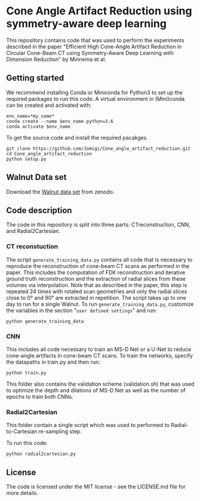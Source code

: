 # Cone Angle Artifact Reduction using symmetry-aware deep learning

This repository contains code that was used to perform the experiments described in the paper "Efficient High Cone-Angle Artifact Reduction in Circular Cone-Beam CT using Symmetry-Aware Deep Learning with Dimension Reduction" by Minnema et al.

## Getting started
We recommend installing Conda or Miniconda for Python3 to set up the required packages to run this code. A virtual environment in (Mini)conda can be created and activated with:

```
env_name=*my_name*
conda create --name $env_name python=3.6
conda activate $env_name
```

To get the source code and install the required pacakges

```
git clone https://github.com/Jomigi/Cone_angle_artifact_reduction.git
cd Cone_angle_artifact_reduction
python setup.py
```

## Walnut Data set
Download the [Walnut data set](https://zenodo.org/record/2686726#.Xz0faFozaV4) from zenodo.


## Code description
The code in this repository is split into three parts: CTreconstruction, CNN, and Radial2Cartesian.

### CT reconstuction
The script `generate_training_data.py` contains all code that is necessary to reproduce the reconstruction of cone-beam CT scans as performed in the paper. This includes the computation of FDK reconstruction and iterative ground truth reconstruction and the extraction of radial slices from these volumes via interpolation. Note that as described in the paper, this step is repeated 24 times with rotated scan geometries and only the radial slices close to 0° and 90° are extracted in repetition. The script takes up to one day to run for a single Walnut. To run `generate_training_data.py`, customize the variables in the section "`user defined settings`" and run:

```
python generate_training_data
```

### CNN
This includes all code necessary to train an MS-D Net or a U-Net to reduce cone-angle artifacts in cone-beam CT scans. To train the networks, specify the datapaths in train.py and then run:

```
python train.py
```

This folder also contains the validation scheme (validation.sh) that was used to optimize the depth and dilations of MS-D Net as well as the number of epochs to train both CNNs.

### Radial2Cartesian
This folder contain a single script which was used to performed to Radial-to-Cartesian re-sampling step.

To run this code:
```
python radial2cartesian.py
```

## License
The code is licensed under the MIT license - see the LICENSE.md file for more details.

